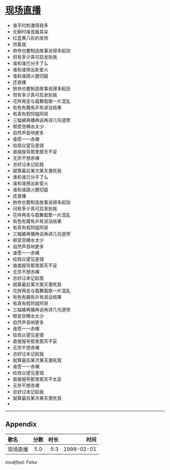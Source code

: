# [现场直播](https://music.163.com/song?id=26075163)

* 谁平时刺激得我多
* 无聊时噪音轰耳朵
* 红蓝黄八彩的发饰
* 烦着我
* 拚命也要制造故事说得多起劲
* 但有多少真可启发到我
* 谁和谁已分手了么
* 谁和谁擦出新爱火
* 谁和谁跳火圈切磋
* 还直播
* 拚命也要制造故事说得多起劲
* 但有多少真可启发到我
* 花样再变与载舞载歌一片混乱
* 有色有魔有乒有波没结果
* 有真有假阿姐阿哥
* 三幅被再播再说再讲几句道贺
* 顿变空樽水太少
* 自然声音响更多
* 谁愿一一赤裸
* 给观众望见差错
* 直接报导那里那天不妥
* 无奈不想赤裸
* 总好过未记起我
* 就算最后某次某天激死我
* 谁和谁已分手了么
* 谁和谁擦出新爱火
* 谁和谁跳火圈切磋
* 还直播
* 拚命也要制造故事说得多起劲
* 问有多少真可启发到我
* 花样再变与载舞载歌一片混乱
* 有色有魔有乒有波没结果
* 有真有假阿姐阿哥
* 三幅被再播再说再讲几句道贺
* 顿变空樽水太少
* 自然声音响更多
* 谁愿一一赤裸
* 给观众望见差错
* 直接报导那里那天不妥
* 无奈不想赤裸
* 总好过未记起我
* 就算最后某次某天激死我
* 花样再变与载舞载歌一片混乱
* 有色有魔有乒有波没结果
* 有真有假阿姐阿哥
* 三幅被再播再说再讲几句道贺
* 顿变空樽水太少
* 自然声音响更多
* 谁愿一一赤裸
* 给观众望见差错
* 直接报导那里那天不妥
* 无奈不想赤裸
* 总好过未记起我
* 就算最后某次某天激死我
* 谁愿一一赤裸
* 给观众望见差错
* 直接报导那里那天不太妥
* 无奈不想赤裸
* 总好过未记起我
* 就算最后某次某天激死我
* 


---

## Appendix

|歌名|分数|时长|时间|
|:---|:---:|---:|---:|
|现场直播|5.0|5:3|1998-02-01

*modified: False*